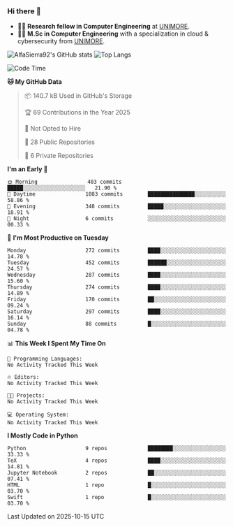 ### Hi there 👋
- 👨‍💻 **Research fellow in Computer Engineering** at [UNIMORE](https://international.unimore.it/).
- 👨‍🎓 **M.Sc in Computer Engineering** with a specialization in cloud & cybersecurity from [UNIMORE](https://international.unimore.it/).


![AlfaSierra92's GitHub stats](https://github-readme-stats.vercel.app/api?username=AlfaSierra92&theme=nord)
![Top Langs](https://github-readme-stats.vercel.app/api/top-langs/?username=AlfaSierra92&theme=nord&layout=compact)

<!--START_SECTION:waka-->
![Code Time](http://img.shields.io/badge/Code%20Time-240%20hrs%2030%20mins-blue)

**🐱 My GitHub Data** 

> 📦 140.7 kB Used in GitHub's Storage 
 > 
> 🏆 69 Contributions in the Year 2025
 > 
> 🚫 Not Opted to Hire
 > 
> 📜 28 Public Repositories 
 > 
> 🔑 6 Private Repositories 
 > 
**I'm an Early 🐤** 

```text
🌞 Morning                403 commits         █████░░░░░░░░░░░░░░░░░░░░   21.90 % 
🌆 Daytime                1083 commits        ███████████████░░░░░░░░░░   58.86 % 
🌃 Evening                348 commits         █████░░░░░░░░░░░░░░░░░░░░   18.91 % 
🌙 Night                  6 commits           ░░░░░░░░░░░░░░░░░░░░░░░░░   00.33 % 
```
📅 **I'm Most Productive on Tuesday** 

```text
Monday                   272 commits         ████░░░░░░░░░░░░░░░░░░░░░   14.78 % 
Tuesday                  452 commits         ██████░░░░░░░░░░░░░░░░░░░   24.57 % 
Wednesday                287 commits         ████░░░░░░░░░░░░░░░░░░░░░   15.60 % 
Thursday                 274 commits         ████░░░░░░░░░░░░░░░░░░░░░   14.89 % 
Friday                   170 commits         ██░░░░░░░░░░░░░░░░░░░░░░░   09.24 % 
Saturday                 297 commits         ████░░░░░░░░░░░░░░░░░░░░░   16.14 % 
Sunday                   88 commits          █░░░░░░░░░░░░░░░░░░░░░░░░   04.78 % 
```


📊 **This Week I Spent My Time On** 

```text
💬 Programming Languages: 
No Activity Tracked This Week

🔥 Editors: 
No Activity Tracked This Week

🐱‍💻 Projects: 
No Activity Tracked This Week

💻 Operating System: 
No Activity Tracked This Week
```

**I Mostly Code in Python** 

```text
Python                   9 repos             ████████░░░░░░░░░░░░░░░░░   33.33 % 
TeX                      4 repos             ████░░░░░░░░░░░░░░░░░░░░░   14.81 % 
Jupyter Notebook         2 repos             ██░░░░░░░░░░░░░░░░░░░░░░░   07.41 % 
HTML                     1 repo              █░░░░░░░░░░░░░░░░░░░░░░░░   03.70 % 
Swift                    1 repo              █░░░░░░░░░░░░░░░░░░░░░░░░   03.70 % 
```




 Last Updated on 2025-10-15 UTC
<!--END_SECTION:waka-->

<!--
**AlfaSierra92/AlfaSierra92** is a ✨ _special_ ✨ repository because its `README.md` (this file) appears on your GitHub profile.

Here are some ideas to get you started:

- 🔭 I’m currently working on ...
- 🌱 I’m currently learning ...
- 👯 I’m looking to collaborate on ...
- 🤔 I’m looking for help with ...
- 💬 Ask me about ...
- 📫 How to reach me: ...
- 😄 Pronouns: ...
- ⚡ Fun fact: ...
-->
